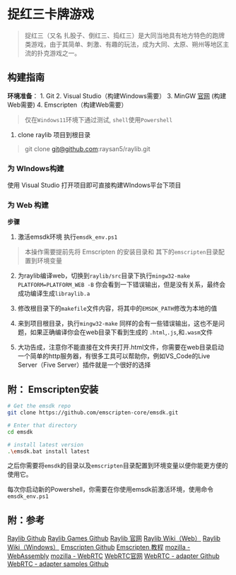 # 捉红三卡牌游戏
> 捉红三（又名 扎股子、倒红三、捣红三）是大同当地具有地方特色的跑牌类游戏，由于其简单、刺激、有趣的玩法，成为大同、太原、朔州等地区主流的扑克游戏之一。

## 构建指南
**环境准备**：
    1. Git
    2. Visual Studio（构建Windows需要）
    3. MinGW [官网](https://www.mingw-w64.org/) (构建Web需要)
    4. Emscripten（构建Web需要）
> 仅在`Windows11`环境下通过测试, `shell`使用`Powershell`
>

1. clone raylib 项目到根目录
> git clone git@github.com:raysan5/raylib.git


### 为 WIndows构建

使用 Visual Studio 打开项目即可直接构建WIndows平台下项目

### 为 Web 构建

**步骤**

1. 激活emsdk环境 执行`emsdk_env.ps1`
> 本操作需要提前先将 Emscripten 的安装目录和 其下的`emscripten`目录配置到环境变量

2. 为raylib编译web，切换到`raylib/src`目录下执行`mingw32-make PLATFORM=PLATFORM_WEB -B`
你会看到一下错误输出，但是没有关系，最终会成功编译生成`libraylib.a`

3. 修改根目录下的`makefile`文件内容，将其中的`EMSDK_PATH`修改为本地的值

4. 来到项目根目录，执行`mingw32-make`
同样的会有一些错误输出，这也不是问题，如果正确编译你会在web目录下看到生成的 `.html`,`.js`,和`.wasm`文件

5. 大功告成，注意你不能直接在文件夹打开.html文件，你需要在web目录启动一个简单的http服务器，有很多工具可以帮助你，例如VS_Code的Live Server（Five Server）插件就是一个很好的选择

## 附： Emscripten安装
```bash
# Get the emsdk repo
git clone https://github.com/emscripten-core/emsdk.git

# Enter that directory
cd emsdk

# install latest version
.\emsdk.bat install latest
```
之后你需要将`emsdk`的目录以及`emscripten`目录配置到环境变量以便你能更方便的使用它。

每次你启动新的Powershell，你需要在你使用emsdk前激活环境，使用命令`emsdk_env.ps1`

## 附：参考

[Raylib Github](https://github.com/raysan5/raylib)
[Raylib Games Github](https://github.com/raysan5/raylib-games)
[Raylib 官网](https://www.raylib.com/)
[Raylib Wiki（Web）](https://github.com/raysan5/raylib/wiki/Working-for-Web-(HTML5))
[Raylib Wiki（Windows）](https://github.com/raysan5/raylib/wiki/Working-on-Windows)
[Emscripten Github](https://github.com/emscripten-core/emsdk)
[Emscripten 教程](https://emscripten.org/docs/getting_started/downloads.html)
[mozilla - WebAssembly](https://developer.mozilla.org/zh-CN/docs/WebAssembly)
[mozilla - WebRTC](https://developer.mozilla.org/zh-CN/docs/Web/API/WebRTC_API)
[WebRTC官网](https://webrtc.org/?hl=zh-cn)
[WebRTC - adapter Github](https://github.com/webrtc/adapter)
[WebRTC - adapter samples Github](https://github.com/webrtc/samples)